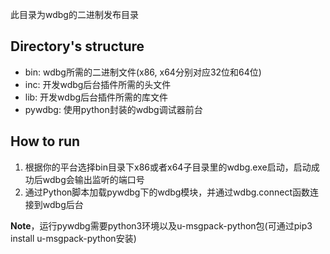 
此目录为wdbg的二进制发布目录

## Directory's structure

* bin: wdbg所需的二进制文件(x86, x64分别对应32位和64位)
* inc: 开发wdbg后台插件所需的头文件
* lib: 开发wdbg后台插件所需的库文件
* pywdbg: 使用python封装的wdbg调试器前台

## How to run

1. 根据你的平台选择bin目录下x86或者x64子目录里的wdbg.exe启动，启动成功后wdbg会输出监听的端口号
2. 通过Python脚本加载pywdbg下的wdbg模块，并通过wdbg.connect函数连接到wdbg后台

**Note**，运行pywdbg需要python3环境以及u-msgpack-python包(可通过pip3 install u-msgpack-python安装)
